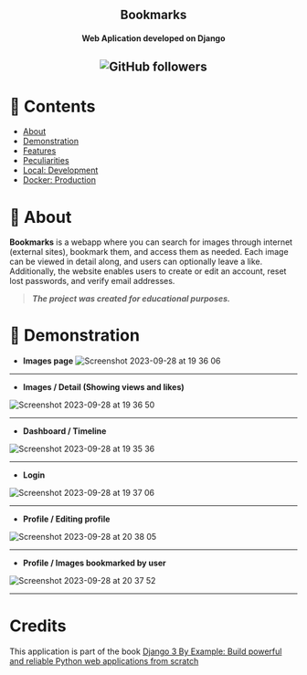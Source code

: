 <h2 align="center">Bookmarks</h2>
<h4 align="center">Web Aplication developed on Django</h4>
<h2 align="center">
<img alt="GitHub followers" src="https://img.shields.io/github/followers/Alfareiza?label=Follow%20me%20%3A%29&style=social">
</h2>

# 📖 Contents
<ul>
  <li><a href="#-about">About</a></li>
  <li><a href="#-demonstration">Demonstration</a></li>
  <li><a href="#-features">Features</a></li>
  <li><a href="#-peculiarities">Peculiarities</a></li>
  <li><a href="#-local-development">Local: Development</a></li>
  <li><a href="#-docker-production">Docker: Production</a></li>
</ul>

# 📃 About

**Bookmarks** is a webapp where you can search for images through internet (external sites), bookmark them, and access them as needed.
Each image can be viewed in detail along, and users can optionally leave a like.
Additionally, the website enables users to create or edit an account, reset lost passwords, and verify email addresses.

> ***The project was created for educational purposes.***

# 🌄 Demonstration

* **Images page**
  ![Screenshot 2023-09-28 at 19 36 06](https://github.com/Alfareiza/bookmarks/assets/63620799/29a18626-a718-4ea1-b5d3-8a0014b7bbeb)
<hr>

* **Images / Detail (Showing views and likes)**

![Screenshot 2023-09-28 at 19 36 50](https://github.com/Alfareiza/bookmarks/assets/63620799/565c5586-2b1f-4235-96a7-c7995bfda377)
<hr>

* **Dashboard / Timeline**

![Screenshot 2023-09-28 at 19 35 36](https://github.com/Alfareiza/bookmarks/assets/63620799/b0e49ef6-8784-470f-9806-b58c58f5b4d2)
<hr>

* **Login**

![Screenshot 2023-09-28 at 19 37 06](https://github.com/Alfareiza/bookmarks/assets/63620799/49f47478-f885-4dec-9e3a-0c4c28abebeb)
<hr>

* **Profile / Editing profile**

![Screenshot 2023-09-28 at 20 38 05](https://github.com/Alfareiza/bookmarks/assets/63620799/05862a0c-6e17-4c6c-a0b6-9e8b87e5b6d0)
<hr>

* **Profile / Images bookmarked by user**

![Screenshot 2023-09-28 at 20 37 52](https://github.com/Alfareiza/bookmarks/assets/63620799/2a9745d0-47c6-4429-b6b9-18808d864249)
<hr>




# Credits

This application is part of the book [Django 3 By Example: Build powerful and reliable Python web applications from scratch](https://www.amazon.com/-/es/Antonio-Mele/dp/1838981950)
